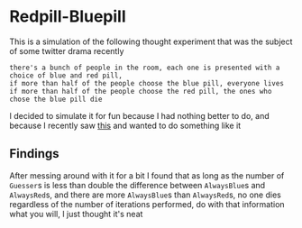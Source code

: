 # Redpill-Bluepill

This is a simulation of the following thought experiment that was the subject of some twitter drama recently

```
there's a bunch of people in the room, each one is presented with a choice of blue and red pill,
if more than half of the people choose the blue pill, everyone lives
if more than half of the people choose the red pill, the ones who chose the blue pill die
```

I decided to simulate it for fun because I had nothing better to do, and because I recently saw [this](https://ncase.me/trust/) and wanted to do something like it

## Findings

After messing around with it for a bit I found that as long as the number of `Guesser`s is less than double the difference between `AlwaysBlue`s and `AlwaysRed`s, and there are more `AlwaysBlue`s than `AlwaysRed`s, no one dies regardless of the number of iterations performed, do with that information what you will, I just thought it's neat
